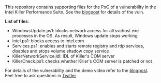 This repository contains supporting files for the PoC of a vulnerability in the Intel Killer Performance Suite. See the [blogpost](https://zwclose.github.io/) for details of the vuln.

**List of files**:
* WindowsUpdate.ps1: blocks network access for all svchost.exe processes in the OS. As result, Windows update stops working
* Intel.ps1: blocks access to intel.com
* Services.ps1: enables and starts remote registry and rdp services, disables and stops volume shadow copy service
* KillerNetworkService.idl: IDL of Killer's COM server
* KillerCheck.ps1: checks whether Killer's COM server is patched or not

For details of the vulnerability and the demo video refer to the [blogpost](https://zwclose.github.io/). Feel free to ask questions in [Twitter](https://twitter.com/zwclose)